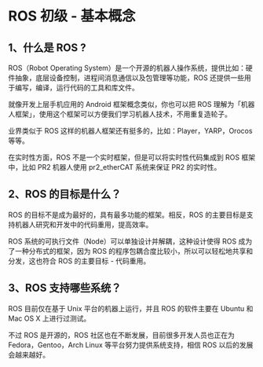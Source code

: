 # ROS 初级 - 基本概念

## 1、什么是 ROS ?

ROS（Robot Operating System）是一个开源的机器人操作系统，提供比如：硬件抽象，底层设备控制，进程间消息通信以及包管理等功能，ROS 还提供一些用于编写，编译，运行代码的工具和库文件。

就像开发上层手机应用的 Android 框架概念类似，你也可以把 ROS 理解为「机器人框架」，使用这个框架可以方便我们学习机器人技术，不用重复造轮子。

业界类似于 ROS 这样的机器人框架还有挺多的，比如：Player，YARP，Orocos 等等。

在实时性方面，ROS 不是一个实时框架，但是可以将实时性代码集成到 ROS 框架中，比如 PR2 机器人使用 pr2_etherCAT 系统来保证 PR2 的实时性。

## 2、ROS 的目标是什么？

ROS 的目标不是成为最好的，具有最多功能的框架。相反，ROS 的主要目标是支持机器人研究和开发中的代码重用，提高效率。

ROS 系统的可执行文件（Node）可以单独设计并解耦，这种设计使得 ROS 成为了一种分布式的框架，因为 ROS 的程序包耦合度比较小，所以可以轻松地共享和分发，这也符合 ROS 的主要目标 - 代码重用。

## 3、ROS 支持哪些系统？

ROS 目前仅在基于 Unix 平台的机器上运行，并且 ROS 的软件主要在 Ubuntu 和 Mac OS X 上进行过测试。

不过 ROS 是开源的，ROS 社区也在不断发展，目前很多开发人员也正在为 Fedora，Gentoo，Arch Linux 等平台努力提供系统支持，相信 ROS 以后的发展会越来越好。